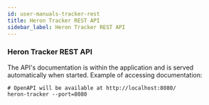 ```yaml
---
id: user-manuals-tracker-rest
title: Heron Tracker REST API
sidebar_label: Heron Tracker REST API
---
```

<!--
    Licensed to the Apache Software Foundation (ASF) under one
    or more contributor license agreements.  See the NOTICE file
    distributed with this work for additional information
    regarding copyright ownership.  The ASF licenses this file
    to you under the Apache License, Version 2.0 (the
    "License"); you may not use this file except in compliance
    with the License.  You may obtain a copy of the License at
      http://www.apache.org/licenses/LICENSE-2.0
    Unless required by applicable law or agreed to in writing,
    software distributed under the License is distributed on an
    "AS IS" BASIS, WITHOUT WARRANTIES OR CONDITIONS OF ANY
    KIND, either express or implied.  See the License for the
    specific language governing permissions and limitations
    under the License.
-->

### Heron Tracker REST API
The API's documentation is within the application and is served
automatically when started. Example of accessing documentation:
```shell
# OpenAPI will be available at http://localhost:8080/
heron-tracker --port=8080
```
